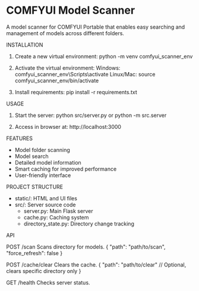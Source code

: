 # COMFYUI Model Scanner
A model scanner for COMFYUI Portable that enables easy searching and management of models across different folders.

INSTALLATION
1. Create a new virtual environment:
python -m venv comfyui_scanner_env

2. Activate the virtual environment:
Windows:
comfyui_scanner_env\Scripts\activate
Linux/Mac:
source comfyui_scanner_env/bin/activate

3. Install requirements:
pip install -r requirements.txt

USAGE
1. Start the server:
python src/server.py
or
python -m src.server

2. Access in browser at:
http://localhost:3000

FEATURES
- Model folder scanning
- Model search
- Detailed model information
- Smart caching for improved performance  
- User-friendly interface

PROJECT STRUCTURE
- static/: HTML and UI files
- src/: Server source code
  - server.py: Main Flask server
  - cache.py: Caching system
  - directory_state.py: Directory change tracking

API

POST /scan
Scans directory for models.
{
  "path": "path/to/scan",
  "force_refresh": false
}

POST /cache/clear
Clears the cache.
{
  "path": "path/to/clear"  // Optional, clears specific directory only
}

GET /health
Checks server status.
